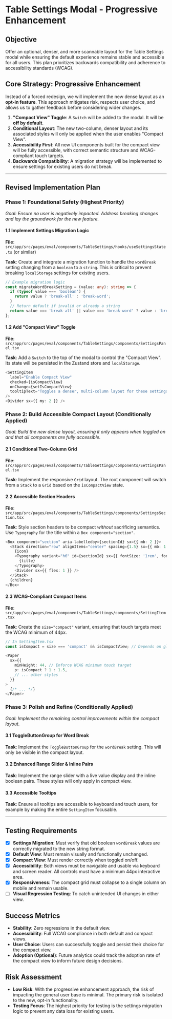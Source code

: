 # Table Settings Modal - Progressive Enhancement

## Objective

Offer an optional, denser, and more scannable layout for the Table Settings modal while ensuring the default experience remains stable and accessible for all users. This plan prioritizes backwards compatibility and adherence to accessibility standards (WCAG).

## Core Strategy: Progressive Enhancement

Instead of a forced redesign, we will implement the new dense layout as an **opt-in feature**. This approach mitigates risk, respects user choice, and allows us to gather feedback before considering wider changes.

1.  **"Compact View" Toggle**: A `Switch` will be added to the modal. It will be **off by default**.
2.  **Conditional Layout**: The new two-column, denser layout and its associated styles will only be applied when the user enables "Compact View".
3.  **Accessibility First**: All new UI components built for the compact view will be fully accessible, with correct semantic structure and WCAG-compliant touch targets.
4.  **Backwards Compatibility**: A migration strategy will be implemented to ensure settings for existing users do not break.

---

## Revised Implementation Plan

### Phase 1: Foundational Safety (Highest Priority)

_Goal: Ensure no user is negatively impacted. Address breaking changes and lay the groundwork for the new feature._

#### 1.1 Implement Settings Migration Logic

**File**: `src/app/src/pages/eval/components/TableSettings/hooks/useSettingsState.ts` (or similar)

**Task**: Create and integrate a migration function to handle the `wordBreak` setting changing from a `boolean` to a `string`. This is critical to prevent breaking `localStorage` settings for existing users.

```typescript
// Example migration logic
const migrateWordBreakSetting = (value: any): string => {
  if (typeof value === 'boolean') {
    return value ? 'break-all' : 'break-word';
  }
  // Return default if invalid or already a string
  return value === 'break-all' || value === 'break-word' ? value : 'break-word';
};
```

#### 1.2 Add "Compact View" Toggle

**File**: `src/app/src/pages/eval/components/TableSettings/components/SettingsPanel.tsx`

**Task**: Add a `Switch` to the top of the modal to control the "Compact View". Its state will be persisted in the Zustand store and `localStorage`.

```typescript
<SettingItem
  label="Enable Compact View"
  checked={isCompactView}
  onChange={setIsCompactView}
  tooltipText="Toggles a denser, multi-column layout for these settings."
/>
<Divider sx={{ my: 2 }} />
```

### Phase 2: Build Accessible Compact Layout (Conditionally Applied)

_Goal: Build the new dense layout, ensuring it only appears when toggled on and that all components are fully accessible._

#### 2.1 Conditional Two-Column Grid

**File**: `src/app/src/pages/eval/components/TableSettings/components/SettingsPanel.tsx`

**Task**: Implement the responsive `Grid` layout. The root component will switch from a `Stack` to a `Grid` based on the `isCompactView` state.

#### 2.2 Accessible Section Headers

**File**: `src/app/src/pages/eval/components/TableSettings/components/SettingsSection.tsx`

**Task**: Style section headers to be compact _without_ sacrificing semantics. Use `Typography` for the title within a `Box component="section"`.

```typescript
<Box component="section" aria-labelledby={sectionId} sx={{ mb: 2 }}>
  <Stack direction="row" alignItems="center" spacing={1.5} sx={{ mb: 1.5 }}>
    {icon}
    <Typography variant="h6" id={sectionId} sx={{ fontSize: '1rem', fontWeight: 600 }}>
      {title}
    </Typography>
    <Divider sx={{ flex: 1 }} />
  </Stack>
  {children}
</Box>
```

#### 2.3 WCAG-Compliant Compact Items

**File**: `src/app/src/pages/eval/components/TableSettings/components/SettingItem.tsx`

**Task**: Create the `size="compact"` variant, ensuring that touch targets meet the WCAG minimum of 44px.

```typescript
// In SettingItem.tsx
const isCompact = size === 'compact' && isCompactView; // Depends on global toggle

<Paper
  sx={{
    minHeight: 44, // Enforce WCAG minimum touch target
    p: isCompact ? 1 : 1.5,
    // ... other styles
  }}
>
  {/* ... */}
</Paper>
```

### Phase 3: Polish and Refine (Conditionally Applied)

_Goal: Implement the remaining control improvements within the compact layout._

#### 3.1 ToggleButtonGroup for Word Break

**Task**: Implement the `ToggleButtonGroup` for the `wordBreak` setting. This will only be visible in the compact layout.

#### 3.2 Enhanced Range Slider & Inline Pairs

**Task**: Implement the range slider with a live value display and the inline boolean pairs. These styles will only apply in compact view.

#### 3.3 Accessible Tooltips

**Task**: Ensure all tooltips are accessible to keyboard and touch users, for example by making the entire `SettingItem` focusable.

---

## Testing Requirements

- [x] **Settings Migration**: Must verify that old boolean `wordBreak` values are correctly migrated to the new string format.
- [x] **Default View**: Must remain visually and functionally unchanged.
- [x] **Compact View**: Must render correctly when toggled on/off.
- [x] **Accessibility**: Both views must be navigable and usable via keyboard and screen reader. All controls must have a minimum 44px interactive area.
- [x] **Responsiveness**: The compact grid must collapse to a single column on mobile and remain usable.
- [ ] **Visual Regression Testing**: To catch unintended UI changes in either view.

## Success Metrics

- **Stability**: Zero regressions in the default view.
- **Accessibility**: Full WCAG compliance in both default and compact views.
- **User Choice**: Users can successfully toggle and persist their choice for the compact view.
- **Adoption (Optional)**: Future analytics could track the adoption rate of the compact view to inform future design decisions.

## Risk Assessment

- **Low Risk**: With the progressive enhancement approach, the risk of impacting the general user base is minimal. The primary risk is isolated to the new, opt-in functionality.
- **Testing Focus**: The highest priority for testing is the settings migration logic to prevent any data loss for existing users.
